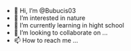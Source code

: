 - 👋 Hi, I’m @Bubucis03
- 👀 I’m interested in nature
- 🌱 I’m currently learning in hight school
- 💞️ I’m looking to collaborate on ...
- 📫 How to reach me ...

<!---
Bubucis03/Bubucis03 is a ✨ special ✨ repository because its `README.md` (this file) appears on your GitHub profile.
You can click the Preview link to take a look at your changes.
--->
